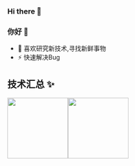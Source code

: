 ### Hi there 👋

### 你好 👋


- 🤔 喜欢研究新技术,寻找新鲜事物
- ⚡ 快速解决Bug



## 技术汇总 ✨

<img align="" height="137px" src="https://github-readme-stats.vercel.app/api?username=1054959069&hide_title=true&hide_border=true&show_icons=true&include_all_commits=true&line_height=21&bg_color=0,EC6C6C,FFD479,FFFC79,73FA79&theme=graywhite&locale=cn" /><img align="" height="137px" src="https://github-readme-stats.vercel.app/api/top-langs/?username=1054959069&hide_title=true&hide_border=true&layout=compact&bg_color=0,73FA79,73FDFF,D783FF&theme=graywhite&locale=cn" />

